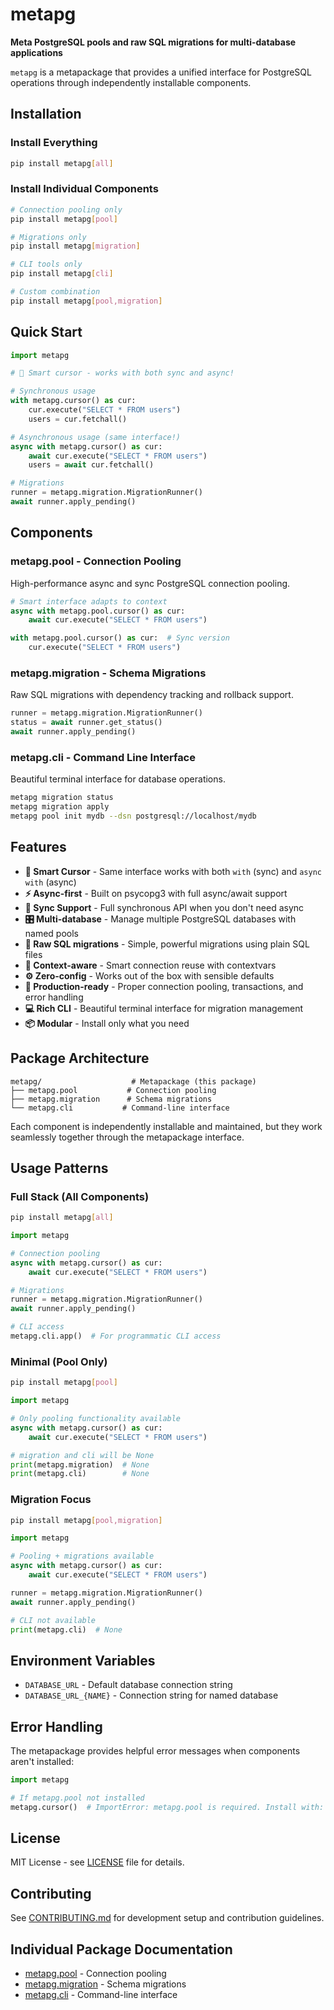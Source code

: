# metapg

**Meta PostgreSQL pools and raw SQL migrations for multi-database applications**

`metapg` is a metapackage that provides a unified interface for PostgreSQL operations through independently installable components.

## Installation

### Install Everything

```bash
pip install metapg[all]
```

### Install Individual Components

```bash
# Connection pooling only
pip install metapg[pool]

# Migrations only  
pip install metapg[migration]

# CLI tools only
pip install metapg[cli]

# Custom combination
pip install metapg[pool,migration]
```

## Quick Start

```python
import metapg

# 🎯 Smart cursor - works with both sync and async!

# Synchronous usage
with metapg.cursor() as cur:
    cur.execute("SELECT * FROM users")
    users = cur.fetchall()

# Asynchronous usage (same interface!)
async with metapg.cursor() as cur:
    await cur.execute("SELECT * FROM users")
    users = await cur.fetchall()

# Migrations
runner = metapg.migration.MigrationRunner()
await runner.apply_pending()
```

## Components

### metapg.pool - Connection Pooling

High-performance async and sync PostgreSQL connection pooling.

```python
# Smart interface adapts to context
async with metapg.pool.cursor() as cur:
    await cur.execute("SELECT * FROM users")

with metapg.pool.cursor() as cur:  # Sync version
    cur.execute("SELECT * FROM users")
```

### metapg.migration - Schema Migrations

Raw SQL migrations with dependency tracking and rollback support.

```python
runner = metapg.migration.MigrationRunner()
status = await runner.get_status()
await runner.apply_pending()
```

### metapg.cli - Command Line Interface

Beautiful terminal interface for database operations.

```bash
metapg migration status
metapg migration apply
metapg pool init mydb --dsn postgresql://localhost/mydb
```

## Features

- **🎯 Smart Cursor** - Same interface works with both `with` (sync) and `async with` (async)
- **⚡ Async-first** - Built on psycopg3 with full async/await support
- **🔄 Sync Support** - Full synchronous API when you don't need async
- **🎛️ Multi-database** - Manage multiple PostgreSQL databases with named pools
- **📜 Raw SQL migrations** - Simple, powerful migrations using plain SQL files
- **🧠 Context-aware** - Smart connection reuse with contextvars
- **⚙️ Zero-config** - Works out of the box with sensible defaults
- **🚀 Production-ready** - Proper connection pooling, transactions, and error handling
- **💻 Rich CLI** - Beautiful terminal interface for migration management
- **📦 Modular** - Install only what you need

## Package Architecture

```
metapg/                    # Metapackage (this package)
├── metapg.pool           # Connection pooling
├── metapg.migration      # Schema migrations
└── metapg.cli           # Command-line interface
```

Each component is independently installable and maintained, but they work seamlessly together through the metapackage interface.

## Usage Patterns

### Full Stack (All Components)

```bash
pip install metapg[all]
```

```python
import metapg

# Connection pooling
async with metapg.cursor() as cur:
    await cur.execute("SELECT * FROM users")

# Migrations
runner = metapg.migration.MigrationRunner()
await runner.apply_pending()

# CLI access
metapg.cli.app()  # For programmatic CLI access
```

### Minimal (Pool Only)

```bash
pip install metapg[pool]
```

```python
import metapg

# Only pooling functionality available
async with metapg.cursor() as cur:
    await cur.execute("SELECT * FROM users")

# migration and cli will be None
print(metapg.migration)  # None
print(metapg.cli)        # None
```

### Migration Focus

```bash
pip install metapg[pool,migration]
```

```python
import metapg

# Pooling + migrations available
async with metapg.cursor() as cur:
    await cur.execute("SELECT * FROM users")

runner = metapg.migration.MigrationRunner()
await runner.apply_pending()

# CLI not available
print(metapg.cli)  # None
```

## Environment Variables

- `DATABASE_URL` - Default database connection string
- `DATABASE_URL_{NAME}` - Connection string for named database

## Error Handling

The metapackage provides helpful error messages when components aren't installed:

```python
import metapg

# If metapg.pool not installed
metapg.cursor()  # ImportError: metapg.pool is required. Install with: pip install metapg.pool
```

## License

MIT License - see [LICENSE](LICENSE) file for details.

## Contributing

See [CONTRIBUTING.md](CONTRIBUTING.md) for development setup and contribution guidelines.

## Individual Package Documentation

- [metapg.pool](https://github.com/metapg/metapg/tree/main/src/pool) - Connection pooling
- [metapg.migration](https://github.com/metapg/metapg/tree/main/src/migration) - Schema migrations
- [metapg.cli](https://github.com/metapg/metapg/tree/main/src/cli) - Command-line interface